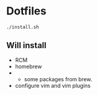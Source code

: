 # Dotfiles

`./install.sh`

## Will install
- RCM
- homebrew
- + some packages from brew.
- configure vim and vim plugins


